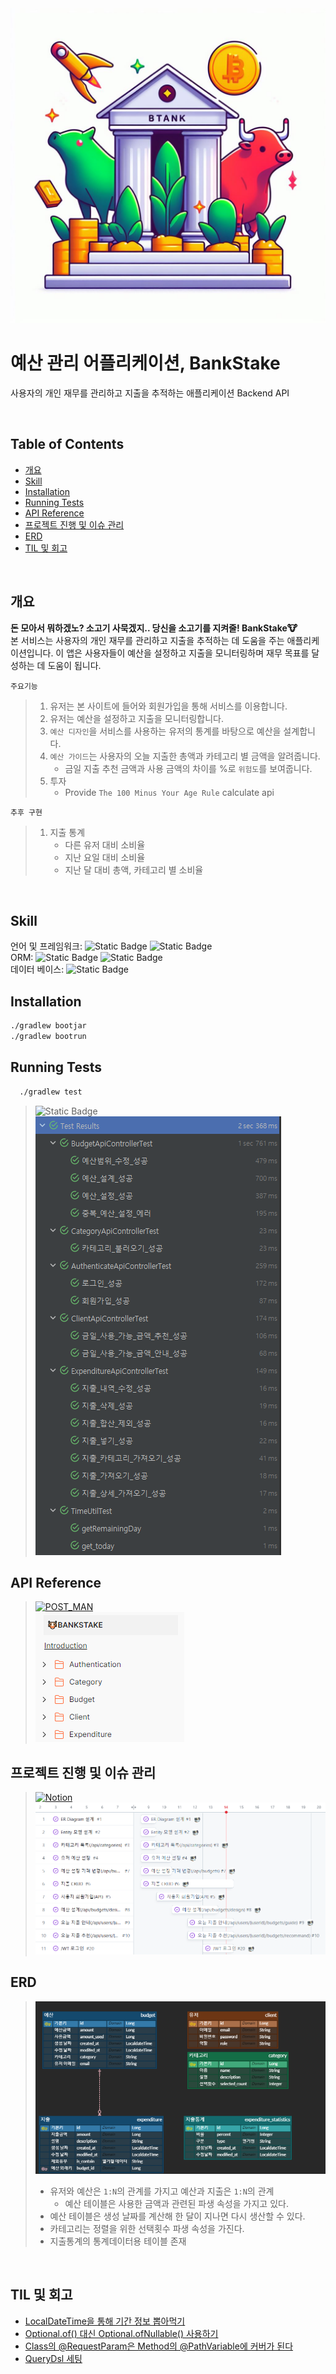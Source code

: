 <div align="center">
    <img src="src/main/resources/static/img/logo.jpg" width="800">
</div>

# 예산 관리 어플리케이션, BankStake
사용자의 개인 재무를 관리하고 지출을 추적하는 애플리케이션 Backend API

<br>

## Table of Contents
- [개요](#개요)
- [Skill](#Skill)
- [Installation](#Installation)
- [Running Tests](#running-tests)
- [API Reference](#api-reference)
- [프로젝트 진행 및 이슈 관리](#프로젝트-진행-및-이슈-관리)
- [ERD](#ERD)
- [TIL 및 회고](#til-및-회고)

<br>

## 개요
**돈 모아서 뭐하겠노? 소고기 사묵겠지.. 당신을 소고기를 지켜줄! BankStake🐮** <br>
본 서비스는 사용자의 개인 재무를 관리하고 지출을 추적하는 데 도움을 주는 애플리케이션입니다. 
이 앱은 사용자들이 예산을 설정하고 지출을 모니터링하며 재무 목표를 달성하는 데 도움이 됩니다.

`주요기능`
> 1. 유저는 본 사이트에 들어와 회원가입을 통해 서비스를 이용합니다.
> 2. 유저는 예산을 설정하고 지출을 모니터링합니다.
> 3. `예산 디자인`을 서비스를 사용하는 유저의 통계를 바탕으로 예산을 설계합니다.
> 4. `예산 가이드`는 사용자의 오늘 지출한 총액과 카테고리 별 금액을 알려줍니다.
>    - 금일 지출 추천 금액과 사용 금액의 차이를 %로 `위험도`를 보여줍니다.
> 5. 투자
>    - Provide `The 100 Minus Your Age Rule` calculate api

`추후 구현`
> 1. 지출 통계
>    - 다른 유저 대비 소비율
>    - 지난 요일 대비 소비율
>    - 지난 달 대비 총액, 카테고리 별 소비율

<br>

## Skill
언어 및 프레임워크: ![Static Badge](https://img.shields.io/badge/JAVA-17-green) ![Static Badge](https://img.shields.io/badge/Spring_boot-REST-green)<br/>
ORM: ![Static Badge](https://img.shields.io/badge/JPA-green) ![Static Badge](https://img.shields.io/badge/QueryDsl-blue)<br/>
데이터 베이스: ![Static Badge](https://img.shields.io/badge/h2-2.1.214-blue) <br/>

## Installation

```bash
./gradlew bootjar
./gradlew bootrun
```

## Running Tests
```bash
  ./gradlew test
```

> ![Static Badge](https://img.shields.io/badge/Test_Passed-18/18-green)<br>
> ![coverage](src/main/resources/static/img/test_result.png)

## API Reference
> [![POST_MAN](https://img.shields.io/badge/POSTMAN_-CLICK🖱-%23000000.svg?style=for-the-badge&logo=postman&logoColor=white)](https://documenter.getpostman.com/view/18383272/2s9YXo2L9p)<br>
> ![Project_](src/main/resources/static/img/api_reference.png)

## 프로젝트 진행 및 이슈 관리

> [![Notion](https://img.shields.io/badge/Github_project_-CLICK🖱-%23000000.svg?style=for-the-badge&logo=Github&logoColor=white)](https://github.com/users/U-jinLee/projects/1)<br>
> ![Project_](src/main/resources/static/img/project.png)


## ERD
> ![Project_](src/main/resources/static/img/ERD.png)
> - 유저와 예산은 `1:N`의 관계를 가지고 예산과 지출은 `1:N`의 관계
>   - 예산 테이블은 사용한 금액과 관련된 파생 속성을 가지고 있다.
> - 예산 테이블은 생성 날짜를 계산해 한 달이 지나면 다시 생산할 수 있다.
> - 카테고리는 정렬을 위한 선택횟수 파생 속성을 가진다.
> - 지출통계의 통계데이터용 테이블 존재

<br>

## TIL 및 회고
- [LocalDateTime을 통해 기간 정보 뽑아먹기](https://diligent-mangosteen-06d.notion.site/LocalDateTime-9b32b72fef45406b9e2162c0360ecaf5?pvs=4)
- [Optional.of() 대신 Optional.ofNullable() 사용하기](https://diligent-mangosteen-06d.notion.site/Optional-Optional-of-Optional-ofNullable-bd7efda95fa9455c9693180cbfddda81?pvs=4)
- [Class의 @RequestParam은 Method의 @PathVariable에 커버가 된다](https://diligent-mangosteen-06d.notion.site/Class-RequestParam-Method-PathVariable-546969a4558040d7b9f3e340a493255e?pvs=4)
- [QueryDsl 세팅](https://diligent-mangosteen-06d.notion.site/Querydsl-bb19c5e700564401a5bf7d4f2eca29b8?pvs=4)

<br/>